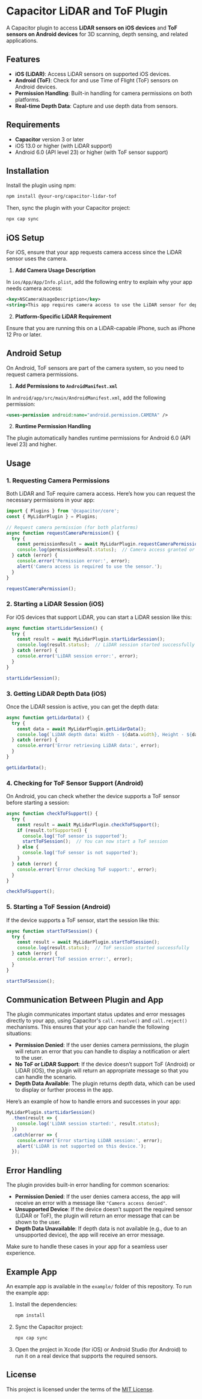 # Capacitor LiDAR and ToF Plugin

A Capacitor plugin to access **LiDAR sensors on iOS devices** and **ToF sensors on Android devices** for 3D scanning, depth sensing, and related applications.

## Features
- **iOS (LiDAR)**: Access LiDAR sensors on supported iOS devices.
- **Android (ToF)**: Check for and use Time of Flight (ToF) sensors on Android devices.
- **Permission Handling**: Built-in handling for camera permissions on both platforms.
- **Real-time Depth Data**: Capture and use depth data from sensors.

## Requirements

- **Capacitor** version 3 or later
- iOS 13.0 or higher (with LiDAR support)
- Android 6.0 (API level 23) or higher (with ToF sensor support)

## Installation

Install the plugin using npm:

```bash
npm install @your-org/capacitor-lidar-tof
```

Then, sync the plugin with your Capacitor project:

```bash
npx cap sync
```

## iOS Setup

For iOS, ensure that your app requests camera access since the LiDAR sensor uses the camera.

1. **Add Camera Usage Description**

In `ios/App/App/Info.plist`, add the following entry to explain why your app needs camera access:

```xml
<key>NSCameraUsageDescription</key>
<string>This app requires camera access to use the LiDAR sensor for depth scanning.</string>
```

2. **Platform-Specific LiDAR Requirement**

Ensure that you are running this on a LiDAR-capable iPhone, such as iPhone 12 Pro or later.

## Android Setup

On Android, ToF sensors are part of the camera system, so you need to request camera permissions.

1. **Add Permissions to `AndroidManifest.xml`**

In `android/app/src/main/AndroidManifest.xml`, add the following permission:

```xml
<uses-permission android:name="android.permission.CAMERA" />
```

2. **Runtime Permission Handling**

The plugin automatically handles runtime permissions for Android 6.0 (API level 23) and higher.

## Usage

### 1. **Requesting Camera Permissions**

Both LiDAR and ToF require camera access. Here’s how you can request the necessary permissions in your app:

```typescript
import { Plugins } from '@capacitor/core';
const { MyLidarPlugin } = Plugins;

// Request camera permission (for both platforms)
async function requestCameraPermission() {
  try {
    const permissionResult = await MyLidarPlugin.requestCameraPermission();
    console.log(permissionResult.status);  // Camera access granted or already granted
  } catch (error) {
    console.error('Permission error:', error);
    alert('Camera access is required to use the sensor.');
  }
}

requestCameraPermission();
```

### 2. **Starting a LiDAR Session (iOS)**

For iOS devices that support LiDAR, you can start a LiDAR session like this:

```typescript
async function startLidarSession() {
  try {
    const result = await MyLidarPlugin.startLidarSession();
    console.log(result.status);  // LiDAR session started successfully
  } catch (error) {
    console.error('LiDAR session error:', error);
  }
}

startLidarSession();
```

### 3. **Getting LiDAR Depth Data (iOS)**

Once the LiDAR session is active, you can get the depth data:

```typescript
async function getLidarData() {
  try {
    const data = await MyLidarPlugin.getLidarData();
    console.log(`LiDAR depth data: Width - ${data.width}, Height - ${data.height}`);
  } catch (error) {
    console.error('Error retrieving LiDAR data:', error);
  }
}

getLidarData();
```

### 4. **Checking for ToF Sensor Support (Android)**

On Android, you can check whether the device supports a ToF sensor before starting a session:

```typescript
async function checkToFSupport() {
  try {
    const result = await MyLidarPlugin.checkToFSupport();
    if (result.tofSupported) {
      console.log('ToF sensor is supported');
      startToFSession();  // You can now start a ToF session
    } else {
      console.log('ToF sensor is not supported');
    }
  } catch (error) {
    console.error('Error checking ToF support:', error);
  }
}

checkToFSupport();
```

### 5. **Starting a ToF Session (Android)**

If the device supports a ToF sensor, start the session like this:

```typescript
async function startToFSession() {
  try {
    const result = await MyLidarPlugin.startToFSession();
    console.log(result.status);  // ToF session started successfully
  } catch (error) {
    console.error('ToF session error:', error);
  }
}

startToFSession();
```

## Communication Between Plugin and App

The plugin communicates important status updates and error messages directly to your app, using Capacitor's `call.resolve()` and `call.reject()` mechanisms. This ensures that your app can handle the following situations:

- **Permission Denied**: If the user denies camera permissions, the plugin will return an error that you can handle to display a notification or alert to the user.
- **No ToF or LiDAR Support**: If the device doesn’t support ToF (Android) or LiDAR (iOS), the plugin will return an appropriate message so that you can handle the scenario.
- **Depth Data Available**: The plugin returns depth data, which can be used to display or further process in the app.

Here’s an example of how to handle errors and successes in your app:

```typescript
MyLidarPlugin.startLidarSession()
  .then(result => {
    console.log('LiDAR session started:', result.status);
  })
  .catch(error => {
    console.error('Error starting LiDAR session:', error);
    alert('LiDAR is not supported on this device.');
  });
```

## Error Handling

The plugin provides built-in error handling for common scenarios:
- **Permission Denied**: If the user denies camera access, the app will receive an error with a message like `"Camera access denied"`.
- **Unsupported Device**: If the device doesn’t support the required sensor (LiDAR or ToF), the plugin will return an error message that can be shown to the user.
- **Depth Data Unavailable**: If depth data is not available (e.g., due to an unsupported device), the app will receive an error message.

Make sure to handle these cases in your app for a seamless user experience.

## Example App

An example app is available in the `example/` folder of this repository. To run the example app:

1. Install the dependencies:
   ```bash
   npm install
   ```
   
2. Sync the Capacitor project:
   ```bash
   npx cap sync
   ```

3. Open the project in Xcode (for iOS) or Android Studio (for Android) to run it on a real device that supports the required sensors.

## License

This project is licensed under the terms of the [MIT License](./LICENSE).
